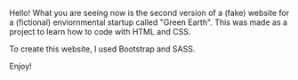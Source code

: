 Hello! What you are seeing now is the second version of a (fake) website for a (fictional) enviornmental startup called "Green Earth". This was made as a project to learn how to code with HTML and CSS.

To create this website, I used Bootstrap and SASS.

Enjoy!
